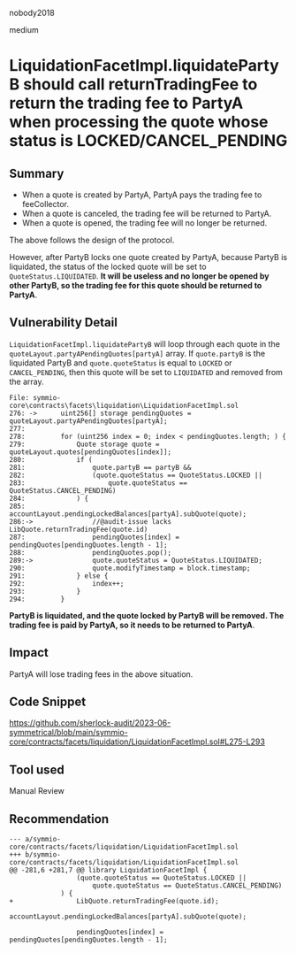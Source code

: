nobody2018

medium

# LiquidationFacetImpl.liquidatePartyB should call returnTradingFee to return the trading fee to PartyA when processing the quote whose status is LOCKED/CANCEL_PENDING

## Summary

- When a quote is created by PartyA, PartyA pays the trading fee to feeCollector.
- When a quote is canceled, the trading fee will be returned to PartyA.
- When a quote is opened, the trading fee will no longer be returned.

The above follows the design of the protocol.

However, after PartyB locks one quote created by PartyA, because PartyB is liquidated, the status of the locked quote will be set to `QuoteStatus.LIQUIDATED`. **It will be useless and no longer be opened by other PartyB, so the trading fee for this quote should be returned to PartyA**.

## Vulnerability Detail

`LiquidationFacetImpl.liquidatePartyB` will loop through each quote in the `quoteLayout.partyAPendingQuotes[partyA]` array. If `quote.partyB` is the liquidated PartyB and `quote.quoteStatus` is equal to `LOCKED` or `CANCEL_PENDING`, then this quote will be set to `LIQUIDATED` and removed from the array.

```solidity
File: symmio-core\contracts\facets\liquidation\LiquidationFacetImpl.sol
276: ->      uint256[] storage pendingQuotes = quoteLayout.partyAPendingQuotes[partyA];
277: 
278:         for (uint256 index = 0; index < pendingQuotes.length; ) {
279:             Quote storage quote = quoteLayout.quotes[pendingQuotes[index]];
280:             if (
281:                 quote.partyB == partyB &&
282:                 (quote.quoteStatus == QuoteStatus.LOCKED ||
283:                     quote.quoteStatus == QuoteStatus.CANCEL_PENDING)
284:             ) {
285:                 accountLayout.pendingLockedBalances[partyA].subQuote(quote);
286:->               //@audit-issue lacks LibQuote.returnTradingFee(quote.id)
287:                 pendingQuotes[index] = pendingQuotes[pendingQuotes.length - 1];
288:                 pendingQuotes.pop();
289:->               quote.quoteStatus = QuoteStatus.LIQUIDATED;
290:                 quote.modifyTimestamp = block.timestamp;
291:             } else {
292:                 index++;
293:             }
294:         }
```

**PartyB is liquidated, and the quote locked by PartyB will be removed. The trading fee is paid by PartyA, so it needs to be returned to PartyA**.

## Impact

PartyA will lose trading fees in the above situation.

## Code Snippet

https://github.com/sherlock-audit/2023-06-symmetrical/blob/main/symmio-core/contracts/facets/liquidation/LiquidationFacetImpl.sol#L275-L293

## Tool used

Manual Review

## Recommendation

```solidity
--- a/symmio-core/contracts/facets/liquidation/LiquidationFacetImpl.sol
+++ b/symmio-core/contracts/facets/liquidation/LiquidationFacetImpl.sol
@@ -281,6 +281,7 @@ library LiquidationFacetImpl {
                 (quote.quoteStatus == QuoteStatus.LOCKED ||
                     quote.quoteStatus == QuoteStatus.CANCEL_PENDING)
             ) {
+                LibQuote.returnTradingFee(quote.id);
                 accountLayout.pendingLockedBalances[partyA].subQuote(quote);

                 pendingQuotes[index] = pendingQuotes[pendingQuotes.length - 1];
```